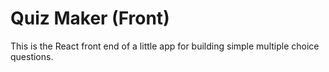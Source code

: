 # Quiz Maker (Front)

This is the React front end of a little app for building simple multiple choice questions.
